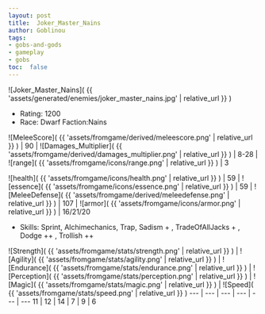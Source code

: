 ```yaml
---
layout: post
title:  Joker_Master_Nains
author: Goblinou
tags:
- gobs-and-gods
- gameplay
- gobs
toc:  false
---
```


![Joker_Master_Nains]( {{ 'assets/generated/enemies/joker_master_nains.jpg' | relative_url }} )
- Rating: 1200
- Race: Dwarf  Faction:Nains

![MeleeScore]( {{ 'assets/fromgame/derived/meleescore.png' | relative_url }} ) | 90 | ![Damages_Multiplier]( {{ 'assets/fromgame/derived/damages_multiplier.png' | relative_url }} ) | 8-28 | ![range]( {{ 'assets/fromgame/icons/range.png' | relative_url }} ) | 3


![health]( {{ 'assets/fromgame/icons/health.png' | relative_url }} ) | 59 | ![essence]( {{ 'assets/fromgame/icons/essence.png' | relative_url }} ) | 59 | ![MeleeDefense]( {{ 'assets/fromgame/derived/meleedefense.png' | relative_url }} ) | 107 | ![armor]( {{ 'assets/fromgame/icons/armor.png' | relative_url }} ) | 16/21/20

* Skills: Sprint, Alchimechanics, Trap, Sadism + , TradeOfAllJacks + , Dodge ++ , Trollish ++ 

![Strength]( {{ 'assets/fromgame/stats/strength.png' | relative_url }} ) | ![Agility]( {{ 'assets/fromgame/stats/agility.png' | relative_url }} ) | ![Endurance]( {{ 'assets/fromgame/stats/endurance.png' | relative_url }} ) | ![Perception]( {{ 'assets/fromgame/stats/perception.png' | relative_url }} ) | ![Magic]( {{ 'assets/fromgame/stats/magic.png' | relative_url }} ) | ![Speed]( {{ 'assets/fromgame/stats/speed.png' | relative_url }} )
--- | --- | --- | --- | --- | ---
11 | 12 | 14 | 7 | 9 | 6
